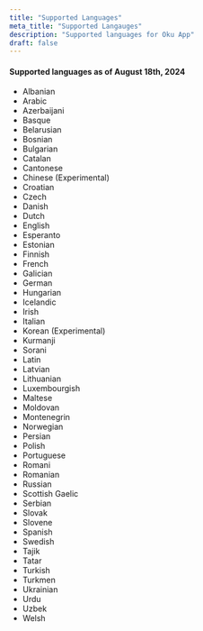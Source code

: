 ```yaml
---
title: "Supported Languages"
meta_title: "Supported Langauges"
description: "Supported languages for Oku App"
draft: false
---
```


#### Supported languages as of August 18th, 2024

- Albanian
- Arabic
- Azerbaijani
- Basque
- Belarusian
- Bosnian
- Bulgarian
- Catalan
- Cantonese
- Chinese (Experimental)
- Croatian
- Czech
- Danish
- Dutch
- English
- Esperanto
- Estonian
- Finnish
- French
- Galician
- German
- Hungarian
- Icelandic
- Irish
- Italian
- Korean (Experimental)
- Kurmanji
- Sorani
- Latin
- Latvian
- Lithuanian
- Luxembourgish
- Maltese
- Moldovan
- Montenegrin
- Norwegian
- Persian
- Polish
- Portuguese
- Romani
- Romanian
- Russian
- Scottish Gaelic
- Serbian
- Slovak
- Slovene
- Spanish
- Swedish
- Tajik
- Tatar
- Turkish
- Turkmen
- Ukrainian
- Urdu
- Uzbek
- Welsh
